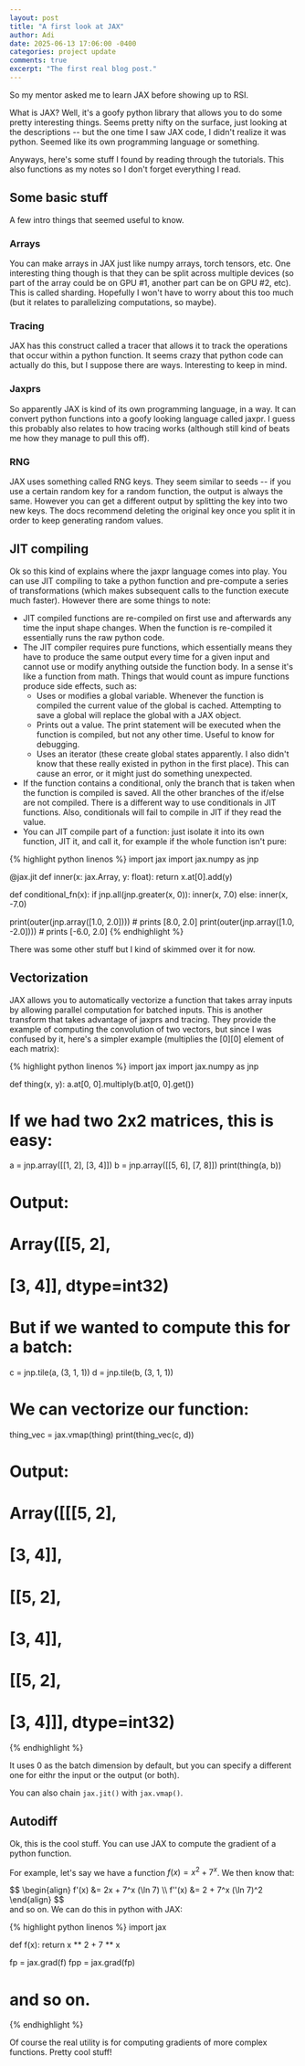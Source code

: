 ```yaml
---
layout: post
title: "A first look at JAX"
author: Adi
date: 2025-06-13 17:06:00 -0400
categories: project update
comments: true
excerpt: "The first real blog post."
---
```


So my mentor asked me to learn JAX before showing up to RSI.

What is JAX? Well, it's a goofy python library that allows you to do some
pretty interesting things. Seems pretty nifty on the surface, just looking at
the descriptions -- but the one time I saw JAX code, I didn't realize it was
python. Seemed like its own programming language or something.

Anyways, here's some stuff I found by reading through the tutorials. This also
functions as my notes so I don't forget everything I read.

## Some basic stuff

A few intro things that seemed useful to know.

### Arrays

You can make arrays in JAX just like numpy arrays, torch tensors, etc. One
interesting thing though is that they can be split across multiple devices (so
part of the array could be on GPU #1, another part can be on GPU #2, etc). This
is called sharding. Hopefully I won't have to worry about this too much (but it
relates to parallelizing computations, so maybe).

### Tracing

JAX has this construct called a tracer that allows it to track the operations
that occur within a python function. It seems crazy that python code can
actually do this, but I suppose there are ways. Interesting to keep in mind.

### Jaxprs

So apparently JAX is kind of its own programming language, in a way. It can
convert python functions into a goofy looking language called jaxpr. I guess
this probably also relates to how tracing works (although still kind of beats me
how they manage to pull this off).

### RNG

JAX uses something called RNG keys. They seem similar to seeds -- if you use a
certain random key for a random function, the output is always the same. However
you can get a different output by splitting the key into two new keys. The docs
recommend deleting the original key once you split it in order to keep
generating random values.

## JIT compiling

Ok so this kind of explains where the jaxpr language comes into play. You can
use JIT compiling to take a python function and pre-compute a series of
transformations (which makes subsequent calls to the function execute much
faster). However there are some things to note:

- JIT compiled functions are re-compiled on first use and afterwards any time
the input shape changes. When the function is re-compiled it essentially runs
the raw python code.
- The JIT compiler requires pure functions, which essentially means they have to
produce the same output every time for a given input and cannot use or modify
anything outside the function body. In a sense it's like a function from math.
Things that would count as impure functions produce side effects, such as:
  - Uses or modifies a global variable. Whenever the function is compiled the
  current value of the global is cached. Attempting to save a global will
  replace the global with a JAX object.
  - Prints out a value. The print statement will be executed when the function
  is compiled, but not any other time. Useful to know for debugging.
  - Uses an iterator (these create global states apparently. I also didn't know
  that these really existed in python in the first place). This can cause an
  error, or it might just do something unexpected.
- If the function contains a conditional, only the branch that is taken when
the function is compiled is saved. All the other branches of the if/else are not
compiled. There is a different way to use conditionals in JIT functions. Also,
conditionals will fail to compile in JIT if they read the value.
- You can JIT compile part of a function: just isolate it into its own function,
JIT it, and call it, for example if the whole function isn't pure:

{% highlight python linenos %}
import jax
import jax.numpy as jnp

@jax.jit
def inner(x: jax.Array, y: float):
    return x.at[0].add(y)

def conditional_fn(x):
    if jnp.all(jnp.greater(x, 0)):
        inner(x, 7.0)
    else:
        inner(x, -7.0)

print(outer(jnp.array([1.0, 2.0])))  # prints [8.0, 2.0]
print(outer(jnp.array([1.0, -2.0]))) # prints [-6.0, 2.0]
{% endhighlight %}

There was some other stuff but I kind of skimmed over it for now.

## Vectorization

JAX allows you to automatically vectorize a function that takes array inputs by
allowing parallel computation for batched inputs. This is another transform that
takes advantage of jaxprs and tracing. They provide the example of computing the
convolution of two vectors, but since I was confused by it, here's a simpler
example (multiplies the [0][0] element of each matrix):

{% highlight python linenos %}
import jax
import jax.numpy as jnp

def thing(x, y):
    a.at[0, 0].multiply(b.at[0, 0].get())

# If we had two 2x2 matrices, this is easy:
a = jnp.array([[1, 2], [3, 4]])
b = jnp.array([[5, 6], [7, 8]])
print(thing(a, b))

# Output:
# Array([[5, 2],
#        [3, 4]], dtype=int32)

# But if we wanted to compute this for a batch:
c = jnp.tile(a, (3, 1, 1))
d = jnp.tile(b, (3, 1, 1))

# We can vectorize our function:
thing_vec = jax.vmap(thing)
print(thing_vec(c, d))

# Output:
# Array([[[5, 2],
#         [3, 4]],
# 
#        [[5, 2],
#         [3, 4]],
# 
#        [[5, 2],
#         [3, 4]]], dtype=int32)
{% endhighlight %}

It uses 0 as the batch dimension by default, but you can specify a different one
for eithr the input or the output (or both).

You can also chain `jax.jit()` with `jax.vmap()`.

## Autodiff

Ok, this is the cool stuff. You can use JAX to compute the gradient of a python
function.

For example, let's say we have a function $f(x) = x^2 + 7^x$. We then know that:
<div>$$
\begin{align}
f'(x) &= 2x + 7^x (\ln 7) \\
f''(x) &= 2 + 7^x (\ln 7)^2
\end{align}
$$</div>
and so on. We can do this in python with JAX:

{% highlight python linenos %}
import jax

def f(x):
    return x ** 2 + 7 ** x

fp = jax.grad(f)
fpp = jax.grad(fp)

# and so on.
{% endhighlight %}

Of course the real utility is for computing gradients of more complex functions.
Pretty cool stuff!
